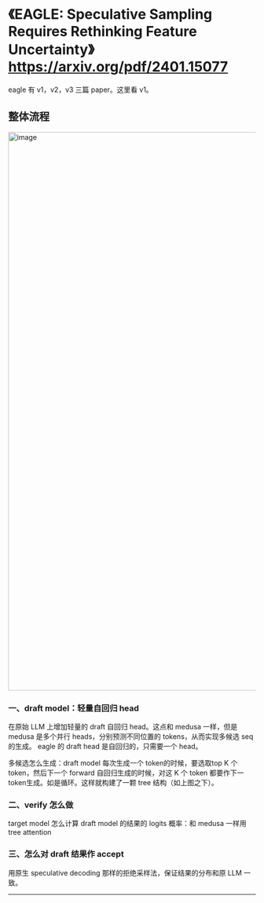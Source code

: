 # 《EAGLE: Speculative Sampling Requires Rethinking Feature Uncertainty》 https://arxiv.org/pdf/2401.15077

eagle 有 v1，v2，v3 三篇 paper。这里看 v1。

## 整体流程

<img width="1208" height="1138" alt="image" src="https://github.com/user-attachments/assets/84e18bc2-c70b-44d1-a8f7-5d728ba1e128" />

### 一、draft model：轻量自回归 head
在原始 LLM 上增加轻量的 draft 自回归 head。这点和 medusa 一样，但是 medusa 是多个并行 heads，分别预测不同位置的 tokens，从而实现多候选 seq 的生成。 eagle 的 draft head 是自回归的，只需要一个 head。

多候选怎么生成：draft model 每次生成一个 token的时候，要选取top K 个token，然后下一个 forward 自回归生成的时候，对这 K 个 token 都要作下一token生成。如是循环。这样就构建了一颗 tree 结构（如上图之下）。

### 二、verify 怎么做

target model 怎么计算 draft model 的结果的 logits 概率：和 medusa 一样用 tree attention

### 三、怎么对 draft 结果作 accept

用原生 speculative decoding 那样的拒绝采样法，保证结果的分布和原 LLM 一致。

----

